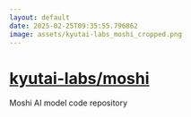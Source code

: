 ```yaml
---
layout: default
date: 2025-02-25T09:35:55.796862
image: assets/kyutai-labs_moshi_cropped.png
---
```


# [kyutai-labs/moshi](https://github.com/kyutai-labs/moshi)

Moshi AI model code repository
